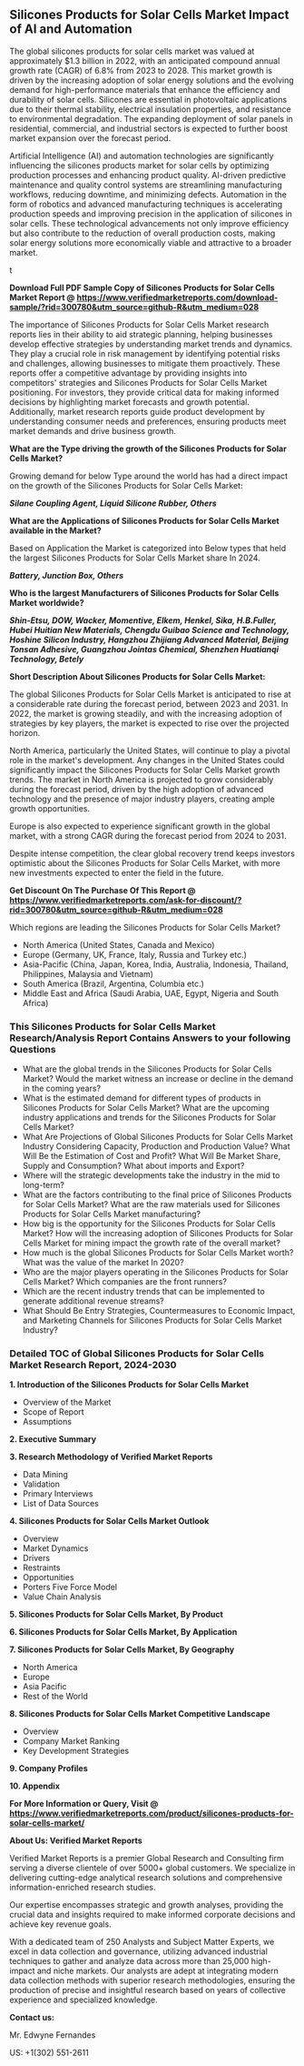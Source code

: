 <h2>Silicones Products for Solar Cells Market Impact of AI and Automation</h2><p>The global silicones products for solar cells market was valued at approximately $1.3 billion in 2022, with an anticipated compound annual growth rate (CAGR) of 6.8% from 2023 to 2028. This market growth is driven by the increasing adoption of solar energy solutions and the evolving demand for high-performance materials that enhance the efficiency and durability of solar cells. Silicones are essential in photovoltaic applications due to their thermal stability, electrical insulation properties, and resistance to environmental degradation. The expanding deployment of solar panels in residential, commercial, and industrial sectors is expected to further boost market expansion over the forecast period.</p><p>Artificial Intelligence (AI) and automation technologies are significantly influencing the silicones products market for solar cells by optimizing production processes and enhancing product quality. AI-driven predictive maintenance and quality control systems are streamlining manufacturing workflows, reducing downtime, and minimizing defects. Automation in the form of robotics and advanced manufacturing techniques is accelerating production speeds and improving precision in the application of silicones in solar cells. These technological advancements not only improve efficiency but also contribute to the reduction of overall production costs, making solar energy solutions more economically viable and attractive to a broader market.</p>t</p><p id="" class=""><strong>Download Full PDF Sample Copy of Silicones Products for Solar Cells Market Report @ <a href="https://www.verifiedmarketreports.com/download-sample/?rid=300780&utm_source=github-R&utm_medium=028" target="_blank">https://www.verifiedmarketreports.com/download-sample/?rid=300780&utm_source=github-R&utm_medium=028</a></strong></p><p>The importance of&nbsp;Silicones Products for Solar Cells Market research reports lies in their ability to aid strategic planning, helping businesses develop effective strategies by understanding market trends and dynamics. They play a crucial role in risk management by identifying potential risks and challenges, allowing businesses to mitigate them proactively. These reports offer a competitive advantage by providing insights into competitors' strategies and Silicones Products for Solar Cells Market positioning. For investors, they provide critical data for making informed decisions by highlighting market forecasts and growth potential. Additionally, market research reports guide product development by understanding consumer needs and preferences, ensuring products meet market demands and drive business growth.</p><p><strong>What are the&nbsp;Type driving the growth of the Silicones Products for Solar Cells Market?</strong></p><p id="" class="">Growing demand for below Type around the world has had a direct impact on the growth of the Silicones Products for Solar Cells Market:</p><em><strong>Silane Coupling Agent, Liquid Silicone Rubber, Others</strong></em></p><strong>What are the&nbsp;Applications&nbsp;of Silicones Products for Solar Cells Market available in the Market?</strong></p><p id="" class="">Based on Application the Market is categorized into Below types that held the largest Silicones Products for Solar Cells Market share In 2024.</p><em><strong>Battery, Junction Box, Others</strong></em></p><strong>Who is the largest Manufacturers of Silicones Products for Solar Cells Market worldwide?</strong></p><p><em><strong>Shin-Etsu, DOW, Wacker, Momentive, Elkem, Henkel, Sika, H.B.Fuller, Hubei Huitian New Materials, Chengdu Guibao Science and Technology, Hoshine Silicon Industry, Hangzhou Zhijiang Advanced Material, Beijing Tonsan Adhesive, Guangzhou Jointas Chemical, Shenzhen Huatianqi Technology, Betely</strong></em></p><p id="" class=""><strong>Short Description About Silicones Products for Solar Cells Market:</strong></p><p>The global Silicones Products for Solar Cells Market is anticipated to rise at a considerable rate during the forecast period, between 2023 and 2031. In 2022, the market is growing steadily, and with the increasing adoption of strategies by key players, the market is expected to rise over the projected horizon.</p><p>North America, particularly the United States, will continue to play a pivotal role in the market's development. Any changes in the United States could significantly impact the Silicones Products for Solar Cells Market growth trends. The market in North America is projected to grow considerably during the forecast period, driven by the high adoption of advanced technology and the presence of major industry players, creating ample growth opportunities.</p><p>Europe is also expected to experience significant growth in the global market, with a strong CAGR during the forecast period from 2024 to 2031.</p><p>Despite intense competition, the clear global recovery trend keeps investors optimistic about the Silicones Products for Solar Cells Market, with more new investments expected to enter the field in the future.</p><p id="" class=""><strong>Get Discount On The Purchase Of This Report @ <a href="https://www.verifiedmarketreports.com/ask-for-discount/?rid=300780&utm_source=github-R&utm_medium=028" target="_blank">https://www.verifiedmarketreports.com/ask-for-discount/?rid=300780&utm_source=github-R&utm_medium=028</a></strong></p>Which regions are leading the Silicones Products for Solar Cells Market?</p><ul><li>North America (United States, Canada and Mexico)</li><li>Europe (Germany, UK, France, Italy, Russia and Turkey etc.)</li><li>Asia-Pacific (China, Japan, Korea, India, Australia, Indonesia, Thailand, Philippines, Malaysia and Vietnam)</li><li>South America (Brazil, Argentina, Columbia etc.)</li><li>Middle East and Africa (Saudi Arabia, UAE, Egypt, Nigeria and South Africa)</li></ul><h3 id="" class="">This Silicones Products for Solar Cells Market Research/Analysis Report Contains Answers to your following Questions</h3><ul><li>What are the global trends in the Silicones Products for Solar Cells Market? Would the market witness an increase or decline in the demand in the coming years?</li><li>What is the estimated demand for different types of products in Silicones Products for Solar Cells Market? What are the upcoming industry applications and trends for the Silicones Products for Solar Cells Market?</li><li>What Are Projections of Global Silicones Products for Solar Cells Market Industry Considering Capacity, Production and Production Value? What Will Be the Estimation of Cost and Profit? What Will Be Market Share, Supply and Consumption? What about imports and Export?</li><li>Where will the strategic developments take the industry in the mid to long-term?</li><li>What are the factors contributing to the final price of Silicones Products for Solar Cells Market? What are the raw materials used for Silicones Products for Solar Cells Market manufacturing?</li><li>How big is the opportunity for the Silicones Products for Solar Cells Market? How will the increasing adoption of Silicones Products for Solar Cells Market for mining impact the growth rate of the overall market?</li><li>How much is the global Silicones Products for Solar Cells Market worth? What was the value of the market In 2020?</li><li>Who are the major players operating in the Silicones Products for Solar Cells Market? Which companies are the front runners?</li><li>Which are the recent industry trends that can be implemented to generate additional revenue streams?</li><li>What Should Be Entry Strategies, Countermeasures to Economic Impact, and Marketing Channels for Silicones Products for Solar Cells Market Industry?</li></ul><h3 id="" class="">Detailed TOC of Global Silicones Products for Solar Cells Market Research Report, 2024-2030</h3><p id="" class=""><strong>1. Introduction of the Silicones Products for Solar Cells Market</strong></p><ul><li>Overview of the Market</li><li>Scope of Report</li><li>Assumptions</li></ul><p id="" class=""><strong>2. Executive Summary</strong></p><p id="" class=""><strong>3. Research Methodology of Verified Market Reports</strong></p><ul><li>Data Mining</li><li>Validation</li><li>Primary Interviews</li><li>List of Data Sources</li></ul><p id="" class=""><strong>4. Silicones Products for Solar Cells Market Outlook</strong></p><ul><li>Overview</li><li>Market Dynamics</li><li>Drivers</li><li>Restraints</li><li>Opportunities</li><li>Porters Five Force Model</li><li>Value Chain Analysis</li></ul><p id="" class=""><strong>5. Silicones Products for Solar Cells Market, By Product</strong></p><p id="" class=""><strong>6. Silicones Products for Solar Cells Market, By Application</strong></p><p id="" class=""><strong>7. Silicones Products for Solar Cells Market, By Geography</strong></p><ul><li>North America</li><li>Europe</li><li>Asia Pacific</li><li>Rest of the World</li></ul><p id="" class=""><strong>8. Silicones Products for Solar Cells Market Competitive Landscape</strong></p><ul><li>Overview</li><li>Company Market Ranking</li><li>Key Development Strategies</li></ul><p id="" class=""><strong>9. Company Profiles</strong></p><p id="" class=""><strong>10. Appendix</strong></p><p id="" class=""><strong>For More Information or Query, Visit @ <a href="https://www.verifiedmarketreports.com/product/silicones-products-for-solar-cells-market/" target="_blank">https://www.verifiedmarketreports.com/product/silicones-products-for-solar-cells-market/</a></strong></p><p id="" class=""><strong>About Us: Verified Market Reports</strong></p><p id="" class="">Verified Market Reports is a premier Global Research and Consulting firm serving a diverse clientele of over 5000+ global customers. We specialize in delivering cutting-edge analytical research solutions and comprehensive information-enriched research studies.</p><p id="" class="">Our expertise encompasses strategic and growth analyses, providing the crucial data and insights required to make informed corporate decisions and achieve key revenue goals.</p><p id="" class="">With a dedicated team of 250 Analysts and Subject Matter Experts, we excel in data collection and governance, utilizing advanced industrial techniques to gather and analyze data across more than 25,000 high-impact and niche markets. Our analysts are adept at integrating modern data collection methods with superior research methodologies, ensuring the production of precise and insightful research based on years of collective experience and specialized knowledge.</p><p id="" class=""><strong>Contact us:</strong></p><p id="" class="">Mr. Edwyne Fernandes</p><p id="" class="">US: +1(302) 551-2611</p>